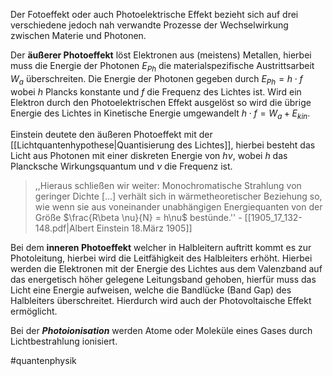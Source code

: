Der Fotoeffekt oder auch Photoelektrische Effekt bezieht sich auf drei verschiedene jedoch nah verwandte Prozesse der Wechselwirkung zwischen Materie und Photonen. 

Der **äußerer Photoeffekt** löst Elektronen aus (meistens) Metallen, hierbei muss die Energie der Photonen $E_{Ph}$ die materialspezifische Austrittsarbeit $W_a$ überschreiten. Die Energie der Photonen gegeben durch $E_{Ph} = h \cdot f$ wobei $h$ Plancks konstante und $f$ die Frequenz des Lichtes ist. Wird ein Elektron durch den Photoelektrischen Effekt ausgelöst so wird die übrige Energie des Lichtes in Kinetische Energie umgewandelt $h \cdot f = W_a + E_{kin}$.

Einstein deutete den äußeren Photoeffekt mit der [[Lichtquantenhypothese|Quantisierung des Lichtes]], hierbei besteht das Licht aus Photonen mit einer diskreten Energie von $h\nu$, wobei $h$ das Plancksche Wirkungsquantum und $\nu$ die Frequenz ist. 

>,,Hieraus schließen wir weiter: Monochromatische Strahlung von geringer Dichte […] verhält sich in wärmetheoretischer Beziehung so, wie wenn sie aus voneinander unabhängigen Energiequanten von der Größe $\frac{R\beta \nu}{N} = h\nu$ bestünde.''  - [[1905_17_132-148.pdf|Albert Einstein 18.März 1905]] 

Bei dem **inneren Photoeffekt** welcher in Halbleitern auftritt kommt es zur Photoleitung, hierbei wird die Leitfähigkeit des Halbleiters erhöht. Hierbei werden die Elektronen mit der Energie des Lichtes aus dem Valenzband auf das energetisch höher gelegene Leitungsband gehoben, hierfür muss das Licht eine Energie aufweisen, welche die Bandlücke (Band Gap) des Halbleiters überschreitet. Hierdurch wird auch der Photovoltaische Effekt ermöglicht.

Bei der ***Photoionisation*** werden Atome oder Moleküle eines Gases durch Lichtbestrahlung ionisiert.

#quantenphysik 